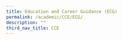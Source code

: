 ```yaml
---
title: Education and Career Guidance (ECG)
permalink: /academic/CCE/ECG/
description: ""
third_nav_title: CCE
---
```


